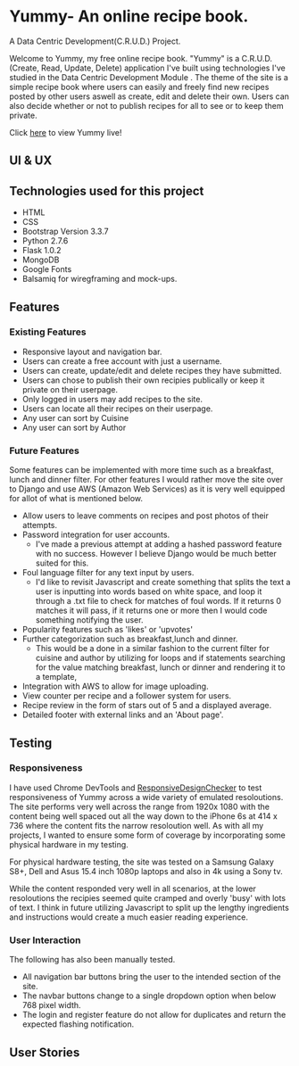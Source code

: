 # Yummy- An online recipe book.
A Data Centric Development(C.R.U.D.) Project.

Welcome to Yummy, my free online recipe book. "Yummy" is a C.R.U.D.(Create, Read, Update, Delete) application I've built using technologies I've studied in the Data Centric Development Module . The theme of the site is a simple recipe book where users can easily and freely find new recipes posted by other users aswell as create, edit and delete their own. Users can also decide whether or not to publish recipes for all to see or to keep them private. 


Click [here](https://data-centric-development.herokuapp.com/) to view Yummy live!


## UI & UX 


## Technologies used for this project
* HTML
* CSS
* Bootstrap Version 3.3.7
* Python 2.7.6
* Flask 1.0.2
* MongoDB
* Google Fonts 
* Balsamiq for wiregframing and mock-ups.


## Features

### Existing Features
* Responsive layout and navigation bar.
* Users can create a free account with just a username.
* Users can create, update/edit and delete recipes they have submitted.
* Users can chose to publish their own recipies publically or keep it private on their userpage.
* Only logged in users may add recipes to the site.
* Users can locate all their recipes on their userpage.
* Any user can sort by Cuisine
* Any user can sort by Author


### Future Features
Some features can be implemented with more time such as a breakfast, lunch and dinner filter. For other features I would rather move the site over to Django and use AWS (Amazon Web Services) as it is very well equipped for allot of what is mentioned below.

* Allow users to leave comments on recipes and post photos of their attempts.
* Password integration for user accounts.
    * I've made a previous attempt at adding a hashed password feature with no success. However I believe Django would be much better suited for this. 
* Foul language filter for any text input by users.
    * I'd like to revisit Javascript and create something that splits the text a user is inputting into words based on white space, and loop it through a .txt file to check for matches of foul words. If it returns 0 matches it will pass, if it returns one or more then I would code something notifying the user.
* Popularity features such as 'likes' or 'upvotes'
* Further categorization such as breakfast,lunch and dinner.
    * This would be a done in a similar fashion to the current filter for cuisine and author by utilizing for loops and if statements searching for the value matching breakfast, lunch or dinner and rendering it to a template,
* Integration with AWS to allow for image uploading.
* View counter per recipe and a follower system for users.
* Recipe review in the form of stars out of 5 and a displayed average.
* Detailed footer with external links and an 'About page'. 


## Testing

### Responsiveness
I have used Chrome DevTools and [ResponsiveDesignChecker](https://responsivedesignchecker.com/) to test responsiveness of Yummy across a wide variety of emulated resoloutions.  The site performs very well across the range from 1920x 1080 with the content being well spaced out all the way down to the iPhone 6s at 414 x 736 where the content fits the narrow resoloution well. As with all my projects, I wanted to ensure some form of coverage by incorporating some physical hardware in my testing. 

For physical hardware testing, the site was tested on a Samsung Galaxy S8+, Dell and Asus 15.4 inch 1080p laptops and also in 4k using a Sony tv. 

While the content responded very well in all scenarios, at the lower resoloutions the recipies seemed quite cramped and overly 'busy' with lots of text. I think in future utilizing Javascript to split up the lengthy ingredients and instructions would create a much easier reading experience.

### User Interaction
The following has also been manually tested.
* All navigation bar buttons bring the user to the intended section of the site.
* The navbar buttons change to a single dropdown option when below 768 pixel width.
* The login and register feature do not allow for duplicates and return the expected flashing notification.


## User Stories


